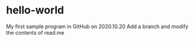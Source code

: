 # hello-world
My first sample program in GitHub on 2020.10.20
Add a branch and modify the contents of read.me
